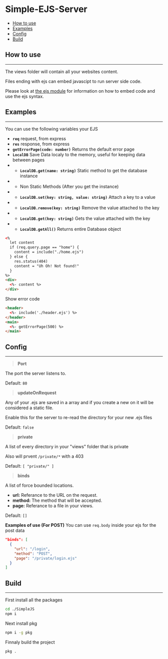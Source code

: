 # Simple-EJS-Server
* [How to use](#how-to-use)
* [Examples](#examples)
* [Config](#config)
* [Build](#build)

## How to use
---
The views folder will contain all your websites content.

Files ending with ejs can embed javascipt to run server side code.

Please look at [the ejs module](https://www.npmjs.com/package/ejs) for information on how to embed code and use the ejs syntax.

## Examples
---
You can use the following variables your EJS
* **`req`** request, from express
* **`res`** response, from express
* **`getErrorPage(code: number)`** Returns the default error page
* **`LocalDB`** Save Data localy to the memory, useful for keeping data between pages
* * **`LocalDB.get(name: string)`** Static method to get the database instance
* * Non Static Methods (After you get the instance)
* * **`LocalDB.set(key: string, value: string)`** Attach a key to a value
* * **`LocalDB.remove(key: string)`** Remove the value attached to the key
* * **`LocalDB.get(key: string)`** Gets the value attached with the key
* * **`LocalDB.getAll()`** Returns entire Database object
```html
<%
  let content
  if (req.query.page == "home") {
    content = include("./home.ejs")
  } else {
    res.status(404)
    content = "Uh Oh! Not found!"
  }
%>
<div>
  <%- content %>
</div>
```
Show error code

```html
<header>
  <%- include('./header.ejs') %>
</header>
<main>
  <%- getErrorPage(500) %>
</main>
```

## Config
---

> **Port**

The port the server listens to.

Default: `80`

> **updateOnRequest**

Any of your .ejs are saved in a array and if you create a new on it will be considered a static file.

Enable this for the server to re-read the directory for your new .ejs files

Default: `false`

> **private**

A list of every directory in your "views" folder that is private

Also will prvent `/private/*` with a 403

Default: `[ "private/" ]`

> **binds**

A list of force bounded locations.

* **url:** Referance to the URL on the request.
* **method:** The method that will be accepted.
* **page:** Referance to a file in your views.

Default: `[]`

**Examples of use (For POST)**
You can use `req.body` inside your ejs for the post data
```json
"binds": [
  {
    "url": "/login",
    "method": "POST",
    "page": "/private/login.ejs"
  }
]
```


## Build
---
First install all the packages
```bash
cd ./SimpleJS
npm i
```
Next install pkg
```bash
npm i -g pkg
```
Finnaly build the project
```bash
pkg .
```